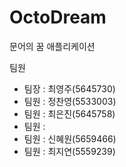 # OctoDream
문어의 꿈 애플리케이션

팀원
- 팀장 : 최영주(5645730)
- 팀원 : 정찬영(5533003)
- 팀원 : 최은진(5645758)
- 팀원 :
- 팀원 : 신혜원(5659466)
- 팀원 : 최지연(5559239)
